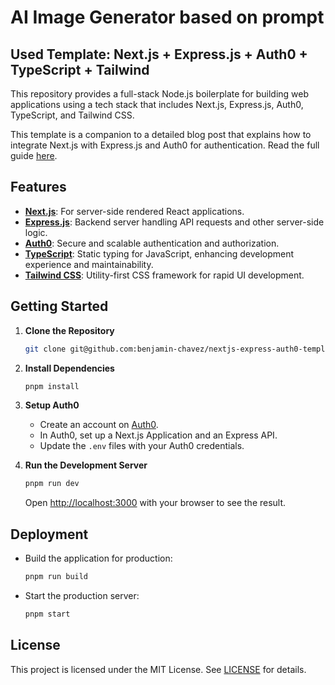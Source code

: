 # AI Image Generator based on prompt 



## Used Template: Next.js + Express.js + Auth0 + TypeScript + Tailwind
<!-- # Fullstack Node.js template using Next.js, Express.js, Auth0, Typescript, and Tailwind -->

<p align="center">

[//]: # (  <img src="assets/images/ss6.png" alt="">)
</p>

This repository provides a full-stack Node.js boilerplate for building web applications using a tech stack that includes Next.js, Express.js, Auth0, TypeScript, and Tailwind CSS.

This template is a companion to a detailed blog post that explains how to integrate Next.js with Express.js and Auth0 for authentication. Read the full guide [here](https://benjamin-chavez.com/blog/integrating-next.js-with-express.js-using-auth0-for-authentication).

<!--
## INTEGRATING NEXT.JS WITH EXPRESS.JS USING AUTH0 FOR AUTHENTICATION
A fullstack Node.js template that integrates a Next.js frontend with a stand alone Express.js Server and Auth0 authentication. This template is accompanied by blog post with details on how

to build this template application. -->


## Features

- [**Next.js**](https://nextjs.org/): For server-side rendered React applications.
- [**Express.js**](https://expressjs.com/): Backend server handling API requests and other server-side logic.
- [**Auth0**](https://auth0.com/): Secure and scalable authentication and authorization.
- [**TypeScript**](https://www.typescriptlang.org/): Static typing for JavaScript, enhancing development experience and maintainability.
- [**Tailwind CSS**](https://tailwindcss.com/): Utility-first CSS framework for rapid UI development.

## Getting Started

1. **Clone the Repository**

   ```bash
   git clone git@github.com:benjamin-chavez/nextjs-express-auth0-template.git
   ```

2. **Install Dependencies**

   ```bash
   pnpm install
   ```

3. **Setup Auth0**

   - Create an account on [Auth0](https://auth0.com/).
   - In Auth0, set up a Next.js Application and an Express API.
   - Update the `.env` files with your Auth0 credentials.

4. **Run the Development Server**

   ```bash
   pnpm run dev
   ```

   Open [http://localhost:3000](http://localhost:3000) with your browser to see the result.

## Deployment

- Build the application for production:

  ```bash
  pnpm run build
  ```

- Start the production server:

  ```bash
  pnpm start
  ```

<!-- ## Contributing

Contributions are welcome! Please read the [contributing guidelines](CONTRIBUTING.md) first. -->

## License

This project is licensed under the MIT License. See [LICENSE](LICENSE) for details.




<!-- //////////////////////////////// -->
<!-- Open [http://localhost:3000](http://localhost:3000) with your browser to see the result.
matcher: '/:path*',
Meanwhile, the pattern `matcher: '/:path*',` specifies which route requests should be processed by the middleware. In this case, all of our routes. -->
